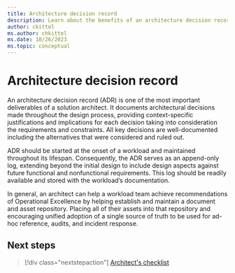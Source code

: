 ```yaml
---
title: Architecture decision record
description: Learn about the benefits of an architecture decision record.
author: ckittel
ms.author: chkittel
ms.date: 10/26/2023
ms.topic: conceptual
---
```


# Architecture decision record

An architecture decision record (ADR) is one of the most important deliverables of a solution architect. It documents architectural decisions made throughout the design process, providing context-specific justifications and implications for each decision taking into consideration the requirements and constraints. All key decisions are well-documented including the alternatives that were considered and ruled out.

ADR should be started at the onset of a workload and maintained throughout its lifespan. Consequently, the ADR serves as an append-only log, extending beyond the initial design to include design aspects against future functional and nonfunctional requirements. This log should be readily available and stored with the workload’s documentation.

In general, an architect can help a workload team achieve recommendations of Operational Excellence by helping establish and maintain a document and asset repository. Placing all of their assets into that repository and encouraging unified adoption of a single source of truth to be used for ad-hoc reference, audits, and incident response.

## Next steps

> [!div class="nextstepaction"]
> [Architect's checklist](checklist.md)
